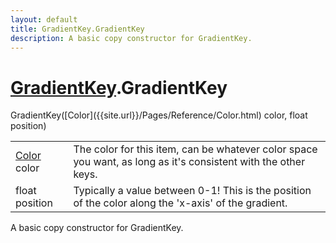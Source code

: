 ```yaml
---
layout: default
title: GradientKey.GradientKey
description: A basic copy constructor for GradientKey.
---
```

# [GradientKey]({{site.url}}/Pages/Reference/GradientKey.html).GradientKey

<div class='signature' markdown='1'>
 GradientKey([Color]({{site.url}}/Pages/Reference/Color.html) color, float position)
</div>

|  |  |
|--|--|
|[Color]({{site.url}}/Pages/Reference/Color.html) color|The color for this item, can be whatever color space you             want, as long as it's consistent with the other keys.|
|float position|Typically a value between 0-1! This is the position of              the color along the 'x-axis' of the gradient.|

A basic copy constructor for GradientKey.



